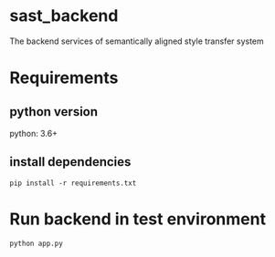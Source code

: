 # sast_backend
 The backend services of semantically aligned style transfer system
 
# Requirements

## python version
python:  3.6+
## install dependencies

``
pip install -r requirements.txt
``

# Run backend in test environment

``
python app.py
``

